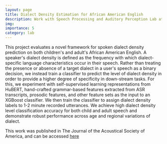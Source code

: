 ```yaml
---
layout: page
title: Dialect Density Estimation for African American English
description: Work with Speech Processing and Auditory Perception Lab at UCLA
img: 
importance: 5
category: lab
---
```


This project evaluates a novel framework for spoken dialect density prediction on both children's and adult's African American English.  A speaker's dialect density is defined as the frequency with which dialect-specific language characteristics occur in their speech.  Rather than treating the presence or absence of a target dialect in a user's speech as a binary decision, we instead train a classifier to predict the level of dialect density in order to provide a higher degree of specificity in down-stream tasks.  For this, we experiment with self-supervised learning representations from HuBERT, hand-crafted grammar-based features extracted from ASR transcripts, prosodic features, and other feature sets as the input to an XGBoost classifier. We then train the classifier to assign dialect density labels to 1-2 minute recorded utterances. We achieve high dialect density level classification accuracy for both child and adult speech and demonstrate robust performance across age and regional variations of dialect.


This work was published in The Journal of the Acoustical Society of America, and can be accessed <a href="https://pubs.aip.org/asa/jasa/article/155/4/2836/3286597/An-exploratory-study-on-dialect-density-estimation"> here</a>